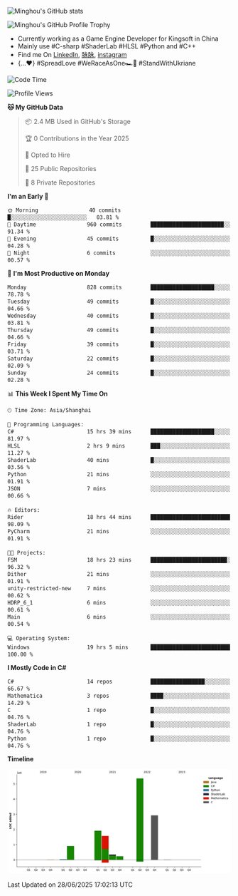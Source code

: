 ![Minghou's GitHub stats](https://github-readme-stats.vercel.app/api?username=Minghou-Lei&include_all_commits=true&show_icons=true&theme=radical)

![Minghou's GitHub Profile Trophy](https://github-profile-trophy.vercel.app/?username=Minghou-Lei&theme=onedark)

- Currently working as a Game Engine Developer for Kingsoft in China
- Mainly use #C-sharp #ShaderLab #HLSL #Python and #C++
- Find me On [LinkedIn](https://www.linkedin.com/in/%E6%98%8E%E7%9A%93-%E6%9D%8E-597356105/), [脉脉](https://maimai.cn/contact/share/card?u=kgmsdwiqpe9a&_share_channel=copy_link), [instagram](https://www.instagram.com/mistletoer76/)
- {...♥️} #SpreadLove #WeRaceAsOne🏎🌈 #StandWithUkriane

<!-- ![Minghou's GitHub stats](https://github-readme-stats.vercel.app/api/top-langs/?username=Minghou-lei&layout=compact&theme=radical) -->

<!--START_SECTION:waka-->
![Code Time](http://img.shields.io/badge/Code%20Time-778%20hrs%2038%20mins-blue)

![Profile Views](http://img.shields.io/badge/Profile%20Views-0-blue)

**🐱 My GitHub Data** 

> 📦 2.4 MB Used in GitHub's Storage 
 > 
> 🏆 0 Contributions in the Year 2025
 > 
> 💼 Opted to Hire
 > 
> 📜 25 Public Repositories 
 > 
> 🔑 8 Private Repositories 
 > 
**I'm an Early 🐤** 

```text
🌞 Morning                40 commits          █░░░░░░░░░░░░░░░░░░░░░░░░   03.81 % 
🌆 Daytime                960 commits         ███████████████████████░░   91.34 % 
🌃 Evening                45 commits          █░░░░░░░░░░░░░░░░░░░░░░░░   04.28 % 
🌙 Night                  6 commits           ░░░░░░░░░░░░░░░░░░░░░░░░░   00.57 % 
```
📅 **I'm Most Productive on Monday** 

```text
Monday                   828 commits         ████████████████████░░░░░   78.78 % 
Tuesday                  49 commits          █░░░░░░░░░░░░░░░░░░░░░░░░   04.66 % 
Wednesday                40 commits          █░░░░░░░░░░░░░░░░░░░░░░░░   03.81 % 
Thursday                 49 commits          █░░░░░░░░░░░░░░░░░░░░░░░░   04.66 % 
Friday                   39 commits          █░░░░░░░░░░░░░░░░░░░░░░░░   03.71 % 
Saturday                 22 commits          █░░░░░░░░░░░░░░░░░░░░░░░░   02.09 % 
Sunday                   24 commits          █░░░░░░░░░░░░░░░░░░░░░░░░   02.28 % 
```


📊 **This Week I Spent My Time On** 

```text
🕑︎ Time Zone: Asia/Shanghai

💬 Programming Languages: 
C#                       15 hrs 39 mins      ████████████████████░░░░░   81.97 % 
HLSL                     2 hrs 9 mins        ███░░░░░░░░░░░░░░░░░░░░░░   11.27 % 
ShaderLab                40 mins             █░░░░░░░░░░░░░░░░░░░░░░░░   03.56 % 
Python                   21 mins             ░░░░░░░░░░░░░░░░░░░░░░░░░   01.91 % 
JSON                     7 mins              ░░░░░░░░░░░░░░░░░░░░░░░░░   00.66 % 

🔥 Editors: 
Rider                    18 hrs 44 mins      █████████████████████████   98.09 % 
PyCharm                  21 mins             ░░░░░░░░░░░░░░░░░░░░░░░░░   01.91 % 

🐱‍💻 Projects: 
FSM                      18 hrs 23 mins      ████████████████████████░   96.32 % 
Dither                   21 mins             ░░░░░░░░░░░░░░░░░░░░░░░░░   01.91 % 
unity-restricted-new     7 mins              ░░░░░░░░░░░░░░░░░░░░░░░░░   00.62 % 
HDRP_6_1                 6 mins              ░░░░░░░░░░░░░░░░░░░░░░░░░   00.61 % 
Main                     6 mins              ░░░░░░░░░░░░░░░░░░░░░░░░░   00.54 % 

💻 Operating System: 
Windows                  19 hrs 5 mins       █████████████████████████   100.00 % 
```

**I Mostly Code in C#** 

```text
C#                       14 repos            █████████████████░░░░░░░░   66.67 % 
Mathematica              3 repos             ████░░░░░░░░░░░░░░░░░░░░░   14.29 % 
C                        1 repo              █░░░░░░░░░░░░░░░░░░░░░░░░   04.76 % 
ShaderLab                1 repo              █░░░░░░░░░░░░░░░░░░░░░░░░   04.76 % 
Python                   1 repo              █░░░░░░░░░░░░░░░░░░░░░░░░   04.76 % 
```



**Timeline**

![Lines of Code chart](https://raw.githubusercontent.com/Minghou-Lei/Minghou-Lei/main/assets/bar_graph.png)


 Last Updated on 28/06/2025 17:02:13 UTC
<!--END_SECTION:waka-->
